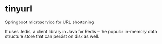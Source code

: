 # tinyurl
Springboot microservice for URL shortening

It uses Jedis, a client library in Java for Redis – the popular in-memory data structure store that can persist on disk as well.
